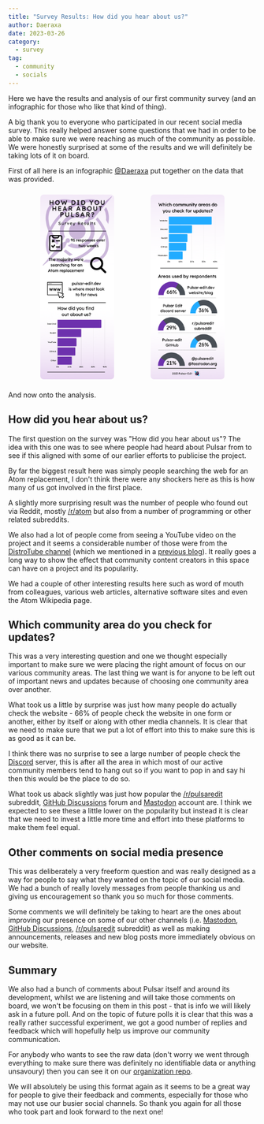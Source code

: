 ```yaml
---
title: "Survey Results: How did you hear about us?"
author: Daeraxa
date: 2023-03-26
category:
  - survey
tag:
  - community
  - socials
---
```


Here we have the results and analysis of our first community survey (and an infographic for those who like that kind of thing).

<!-- more -->

A big thank you to everyone who participated in our recent social media survey. This really helped answer some questions that we had in order to be able to make sure we were reaching as much of the community as possible. We were honestly surprised at some of the results and we will definitely be taking lots of it on board.

First of all here is an infographic [@Daeraxa](https://github.com/Daeraxa) put together on the data that was provided.

<!-- markdownlint-disable -->

<div class="image-preview">
  <img src="/assets/survey1-infographic1.png" />
  <img src="/assets/survey1-infographic2.png" />
</div>

<style>
  .image-preview {
    display: flex;
    justify-content: space-evenly;
    align-items: center;
    flex-wrap: wrap;
  }

  .image-preview > img {
     box-sizing: border-box;
     width: 33.3% !important;
     padding: 9px;
     border-radius: 16px;
  }

  .image-preview > img:hover {
    cursor: zoom-in;
  }

  @media (max-width: 719px){
    .image-preview > img {
      width: 50% !important;
    }
  }

  @media (max-width: 419px){
    .image-preview > img {
      width: 100% !important;
    }
  }
</style>

<!-- markdownlint-restore -->

And now onto the analysis.

## How did you hear about us?

The first question on the survey was "How did you hear about us"? The idea with this one was to see where people had heard about Pulsar from to see if this aligned with some of our earlier efforts to publicise the project.

By far the biggest result here was simply people searching the web for an Atom replacement, I don't think there were any shockers here as this is how many of us got involved in the first place.

A slightly more surprising result was the number of people who found out via Reddit, mostly [/r/atom](https://www.reddit.com/r/atom) but also from a number of programming or other related subreddits.

We also had a lot of people come from seeing a YouTube video on the project and it seems a considerable number of those were from the [DistroTube channel](https://www.youtube.com/@DistroTube) (which we mentioned in a [previous blog](https://pulsar-edit.dev/blog/20221208-Daeraxa-DistroTubeVideo.html)). It really goes a long way to show the effect that community content creators in this space can have on a project and its popularity.

We had a couple of other interesting results here such as word of mouth from colleagues, various web articles, alternative software sites and even the Atom Wikipedia page.

## Which community area do you check for updates?

This was a very interesting question and one we thought especially important to make sure we were placing the right amount of focus on our various community areas. The last thing we want is for anyone to be left out of important news and updates because of choosing one community area over another.

What took us a little by surprise was just how many people do actually check the website - 66% of people check the website in one form or another, either by itself or along with other media channels. It is clear that we need to make sure that we put a lot of effort into this to make sure this is as good as it can be.

I think there was no surprise to see a large number of people check the [Discord] server, this is after all the area in which most of our active community members tend to hang out so if you want to pop in and say hi then this would be the place to do so.

What took us aback slightly was just how popular the [/r/pulsaredit] subreddit, [GitHub Discussions] forum and [Mastodon] account are. I think we expected to see these a little lower on the popularity but instead it is clear that we need to invest a little more time and effort into these platforms to make them feel equal.

## Other comments on social media presence

This was deliberately a very freeform question and was really designed as a way for people to say what they wanted on the topic of our social media. We had a bunch of really lovely messages from people thanking us and giving us encouragement so thank you so much for those comments.

Some comments we will definitely be taking to heart are the ones about improving our presence on some of our other channels (i.e. [Mastodon], [GitHub Discussions], [/r/pulsaredit] subreddit) as well as making announcements, releases and new blog posts more immediately obvious on our website.

## Summary

We also had a bunch of comments about Pulsar itself and around its development, whilst we are listening and will take those comments on board, we won't be focusing on them in this post - that is info we will likely ask in a future poll. And on the topic of future polls it is clear that this was a really rather successful experiment, we got a good number of replies and feedback which will hopefully help us improve our community communication.

For anybody who wants to see the raw data (don't worry we went through everything to make sure there was definitely no identifiable data or anything unsavoury) then you can see it on our [organization repo](https://github.com/pulsar-edit/.github/tree/main/surveys/20230227-HowDidYouHearAboutUs).

We will absolutely be using this format again as it seems to be a great way for people to give their feedback and comments, especially for those who may not use our busier social channels. So thank you again for all those who took part and look forward to the next one!

[discord]: https://discord.gg/7aEbB9dGRT
[/r/pulsaredit]: https://www.reddit.com/r/pulsaredit/
[mastodon]: https://fosstodon.org/@pulsaredit
[github discussions]: https://github.com/orgs/pulsar-edit/discussions
